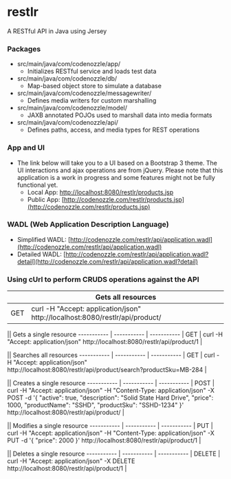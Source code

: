 # restlr
A RESTful API in Java using Jersey

### Packages
- src/main/java/com/codenozzle/app/
  - Initializes RESTful service and loads test data 
- src/main/java/com/codenozzle/db/
  - Map-based object store to simulate a database
- src/main/java/com/codenozzle/messagewriter/
  - Defines media writers for custom marshalling
- src/main/java/com/codenozzle/model/
  - JAXB annotated POJOs used to marshall data into media formats
- src/main/java/com/codenozzle/api/
  - Defines paths, access, and media types for REST operations

### App and UI
- The link below will take you to a UI based on a Bootstrap 3 theme. The UI interactions and ajax operations are from jQuery. Please note that this application is a work in progress and some features might not be fully functional yet.
  - Local App: [http://localhost:8080/restlr/products.jsp](http://localhost:8080/restlr/products.jsp)
  - Public App: [http://codenozzle.com/restlr/products.jsp](http://codenozzle.com/restlr/products.jsp)

### WADL (Web Application Description Language)
- Simplified WADL: [http://codenozzle.com/restlr/api/application.wadl](http://codenozzle.com/restlr/api/application.wadl)
- Detailed WADL: [http://codenozzle.com/restlr/api/application.wadl?detail](http://codenozzle.com/restlr/api/application.wadl?detail)

### Using cUrl to perform CRUDS operations against the API
|| Gets all resources
| ----------- | ----------- |
| GET | curl -H "Accept: application/json" http://localhost:8080/restlr/api/product/ |

|| Gets a single resource
----------- | ----------- | -----------
| GET | curl -H "Accept: application/json" http://localhost:8080/restlr/api/product/1 |

|| Searches all resources
----------- | ----------- | -----------
| GET | curl -H "Accept: application/json" http://localhost:8080/restlr/api/product/search?productSku=MB-284 |

|| Creates a single resource
----------- | ----------- | -----------
| POST | curl -H "Accept: application/json" -H "Content-Type: application/json" -X POST -d '{ "active": true, "description": "Solid State Hard Drive", "price": 1000, "productName": "SSHD", "productSku": "SSHD-1234" }' http://localhost:8080/restlr/api/product/ |

|| Modifies a single resource
----------- | ----------- | -----------
| PUT | curl -H "Accept: application/json" -H "Content-Type: application/json" -X PUT -d '{ "price": 2000 }' http://localhost:8080/restlr/api/product/1 |

|| Deletes a single resource
----------- | ----------- | -----------
| DELETE | curl -H "Accept: application/json" -X DELETE http://localhost:8080/restlr/api/product/1 |
